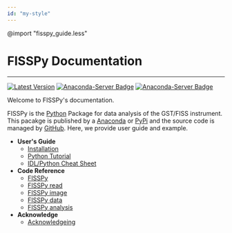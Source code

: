 ```yaml
---
id: "my-style"
---
```


@import "fisspy_guide.less"

# FISSPy Documentation
------
[![Latest Version](https://img.shields.io/pypi/v/fisspy.svg)](https://pypi.python.org/pypi/fisspy/) [![Anaconda-Server Badge](https://anaconda.org/conda-forge/fisspy/badges/version.svg)](https://anaconda.org/conda-forge/fisspy) [![Anaconda-Server Badge](https://anaconda.org/conda-forge/fisspy/badges/downloads.svg)](https://anaconda.org/conda-forge/fisspy)


Welcome to FISSPy's documentation.

FISSPy is the [Python](https://www.python.org/) Package for data analysis of the GST/FISS instrument. This pacakge is published by a [Anaconda](https://www.anaconda.com/) or [PyPi](https://pypi.org/) and the source code is managed by [GitHub](https://github.com/).
Here, we provide user guide and example.

- **User's Guide**
  - [Installation](/fisspy/install)
  - [Python Tutorial](/fisspy/python)
  - [IDL/Python Cheat Sheet](/fisspy/cheat)
- **Code Reference**
  - [FISSPy](/fisspy/fisspy)
  - [FISSPy read](/fisspy/read)
  - [FISSPy image](/fisspy/image)
  - [FISSPy data](/fisspy/data)
  - [FISSPy analysis](/fisspy/analysis)
- **Acknowledge**
  - [Acknowledgeing](/fisspy/acknowledge)
